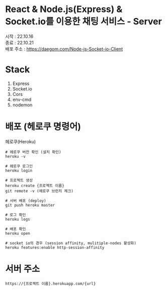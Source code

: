 # React & Node.js(Express) & Socket.io를 이용한 채팅 서비스 - Server
시작 : 22.10.16  
종료 : 22.10.21  
배포 주소 : https://daegom.com/Node-js-Socket-io-Client  
  
# Stack
1. Express  
2. Socket.io  
3. Cors  
4. env-cmd  
5. nodemon  
  
# 배포 (헤로쿠 명령어)
헤로쿠(Heroku)  

```console
# 헤로쿠 버전 확인 (설치 확인)
heroku -v 

# 헤로쿠 로그인
heroku login

# 프로젝트 생성
heroku create {프로젝트 이름}
git remote -v (헤로쿠 브런치 체크)

# 서버 배포 (deploy)
git push heroku master

# 로그 확인
heroku logs

# 배포 확인
heroku open

# socket io의 경우 (session affinity, mulitiple-nodes 활성화)
heroku features:enable http-session-affinity
```

# 서버 주소
```console
https://{프로젝트 이름}.herokuapp.com/{url}
```